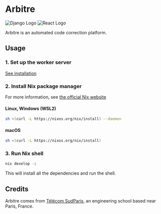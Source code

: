 # Arbitre

![Django Logo](https://img.shields.io/badge/Django-092E20?style=for-the-badge&logo=django&logoColor=white)
![React Logo](https://img.shields.io/badge/React-20232A?style=for-the-badge&logo=react&logoColor=61DAFB)

Arbitre is an automated code correction platform.

## Usage

### 1. Set up the worker server

[See installation](./config/README.md)

### 2. Install Nix package manager

For more information, see [the official Nix website](https://nixos.org/download.html)

#### Linux, Windows (WSL2)

```bash
sh <(curl -L https://nixos.org/nix/install) --daemon
```

#### macOS

```bash
sh <(curl -L https://nixos.org/nix/install)
```

### 3. Run Nix shell

```bash
nix develop -i
```

This will install all the dependencies and run the shell.

## Credits

Arbitre comes from [Télécom SudParis](https://www.telecom-sudparis.eu/), an engineering school based near Paris, France.
